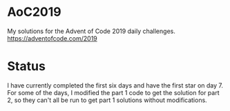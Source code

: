 # AoC2019
My solutions for the Advent of Code 2019 daily challenges. https://adventofcode.com/2019

# Status
I have currently completed the first six days and have the first star on day 7. For some of the 
days, I modified the part 1 code to get the solution for part 2, so they can't all be run to get
part 1 solutions without modifications.